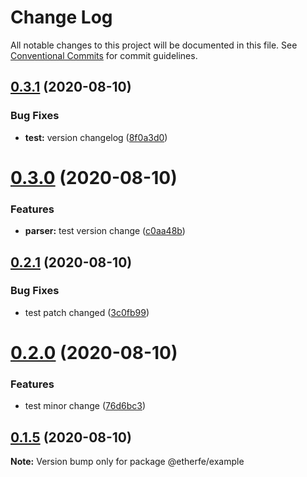 # Change Log

All notable changes to this project will be documented in this file.
See [Conventional Commits](https://conventionalcommits.org) for commit guidelines.

## [0.3.1](https://github.com/nolonger21/yarn-monorepo/compare/@etherfe/example@0.3.0...@etherfe/example@0.3.1) (2020-08-10)


### Bug Fixes

* **test:** version changelog ([8f0a3d0](https://github.com/nolonger21/yarn-monorepo/commit/8f0a3d0f24be816889e2335676fcf8cd58e721fd))





# [0.3.0](https://github.com/nolonger21/yarn-monorepo/compare/@etherfe/example@0.2.1...@etherfe/example@0.3.0) (2020-08-10)


### Features

* **parser:** test version change ([c0aa48b](https://github.com/nolonger21/yarn-monorepo/commit/c0aa48bdb89bbdb872c878d4d6816220582a412d))





## [0.2.1](https://github.com/nolonger21/yarn-monorepo/compare/@etherfe/example@0.2.0...@etherfe/example@0.2.1) (2020-08-10)


### Bug Fixes

* test patch changed ([3c0fb99](https://github.com/nolonger21/yarn-monorepo/commit/3c0fb9935d45dc51fac509aa4bcd35347aa0d4df))





# [0.2.0](https://github.com/nolonger21/yarn-monorepo/compare/@etherfe/example@0.1.5...@etherfe/example@0.2.0) (2020-08-10)


### Features

* test minor change ([76d6bc3](https://github.com/nolonger21/yarn-monorepo/commit/76d6bc319b8cb8f5f559709acab8c78490b677a8))





## [0.1.5](https://github.com/nolonger21/yarn-monorepo/compare/@etherfe/example@0.1.4...@etherfe/example@0.1.5) (2020-08-10)

**Note:** Version bump only for package @etherfe/example
